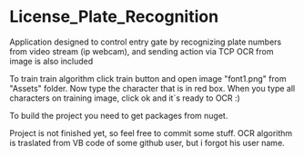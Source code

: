 # License_Plate_Recognition
Application designed to control entry gate by recognizing plate numbers from video stream (ip webcam), and sending action via TCP
OCR from image is also included

To train train algorithm click train button and open image "font1.png" from "Assets" folder.
Now type the character that is in red box. When you type all characters on training image, click ok and it`s ready to OCR :)


To build the project you need to get packages from nuget.

Project is not finished yet, so feel free to commit some stuff.
OCR algorithm is traslated from VB code of some github user, but i forgot his user name.
